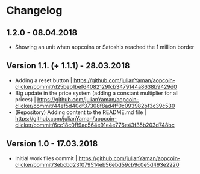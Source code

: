 # Changelog

## 1.2.0 - 08.04.2018

- Showing an unit when aopcoins or Satoshis reached the 1 million border

## Version 1.1. (+ 1.1.1) - 28.03.2018

- Adding a reset button | https://github.com/julianYaman/aopcoin-clicker/commit/d25beb1bef64082129fcb3479144a8638b9429d0
- Big update in the price system (adding a constant multiplier for all prices) | https://github.com/julianYaman/aopcoin-clicker/commit/44ef5d40df37308f8ad4ff0c093982bf3c39c530
- (Repository) Adding content to the README.md file | https://github.com/julianYaman/aopcoin-clicker/commit/6cc18c0ff9ac564e91e4e776e43f35b203d748bc

## Version 1.0 - 17.03.2018

- Initial work files commit | https://github.com/julianYaman/aopcoin-clicker/commit/3ebcbd23f079514eb56ebd59cb9c0e5d493e2220